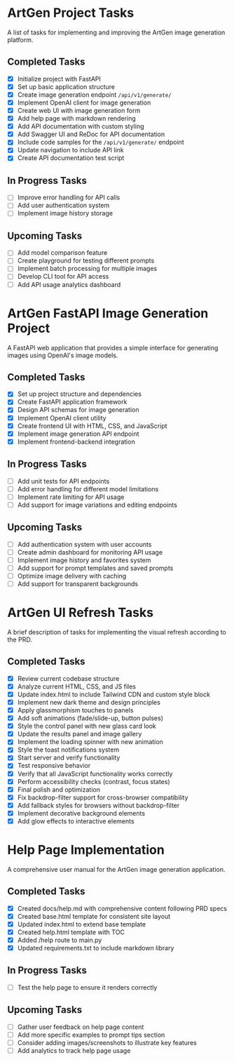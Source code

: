 # ArtGen Project Tasks

A list of tasks for implementing and improving the ArtGen image generation platform.

## Completed Tasks
- [x] Initialize project with FastAPI
- [x] Set up basic application structure
- [x] Create image generation endpoint `/api/v1/generate/`
- [x] Implement OpenAI client for image generation
- [x] Create web UI with image generation form
- [x] Add help page with markdown rendering
- [x] Add API documentation with custom styling
- [x] Add Swagger UI and ReDoc for API documentation
- [x] Include code samples for the `/api/v1/generate/` endpoint
- [x] Update navigation to include API link
- [x] Create API documentation test script

## In Progress Tasks
- [ ] Improve error handling for API calls
- [ ] Add user authentication system
- [ ] Implement image history storage

## Upcoming Tasks
- [ ] Add model comparison feature
- [ ] Create playground for testing different prompts
- [ ] Implement batch processing for multiple images
- [ ] Develop CLI tool for API access
- [ ] Add API usage analytics dashboard

# ArtGen FastAPI Image Generation Project

A FastAPI web application that provides a simple interface for generating images using OpenAI's image models.

## Completed Tasks
- [x] Set up project structure and dependencies
- [x] Create FastAPI application framework
- [x] Design API schemas for image generation
- [x] Implement OpenAI client utility
- [x] Create frontend UI with HTML, CSS, and JavaScript
- [x] Implement image generation API endpoint
- [x] Implement frontend-backend integration

## In Progress Tasks
- [ ] Add unit tests for API endpoints
- [ ] Add error handling for different model limitations
- [ ] Implement rate limiting for API usage
- [ ] Add support for image variations and editing endpoints

## Upcoming Tasks
- [ ] Add authentication system with user accounts
- [ ] Create admin dashboard for monitoring API usage
- [ ] Implement image history and favorites system
- [ ] Add support for prompt templates and saved prompts
- [ ] Optimize image delivery with caching
- [ ] Add support for transparent backgrounds

# ArtGen UI Refresh Tasks

A brief description of tasks for implementing the visual refresh according to the PRD.

## Completed Tasks
- [x] Review current codebase structure
- [x] Analyze current HTML, CSS, and JS files
- [x] Update index.html to include Tailwind CDN and custom style block
- [x] Implement new dark theme and design principles
- [x] Apply glassmorphism touches to panels
- [x] Add soft animations (fade/slide-up, button pulses)
- [x] Style the control panel with new glass card look
- [x] Update the results panel and image gallery
- [x] Implement the loading spinner with new animation
- [x] Style the toast notifications system
- [x] Start server and verify functionality
- [x] Test responsive behavior
- [x] Verify that all JavaScript functionality works correctly
- [x] Perform accessibility checks (contrast, focus states)
- [x] Final polish and optimization
- [x] Fix backdrop-filter support for cross-browser compatibility
- [x] Add fallback styles for browsers without backdrop-filter
- [x] Implement decorative background elements
- [x] Add glow effects to interactive elements

# Help Page Implementation

A comprehensive user manual for the ArtGen image generation application.

## Completed Tasks
- [x] Created docs/help.md with comprehensive content following PRD specs
- [x] Created base.html template for consistent site layout
- [x] Updated index.html to extend base template
- [x] Created help.html template with TOC
- [x] Added /help route to main.py
- [x] Updated requirements.txt to include markdown library

## In Progress Tasks
- [ ] Test the help page to ensure it renders correctly

## Upcoming Tasks
- [ ] Gather user feedback on help page content
- [ ] Add more specific examples to prompt tips section
- [ ] Consider adding images/screenshots to illustrate key features
- [ ] Add analytics to track help page usage 